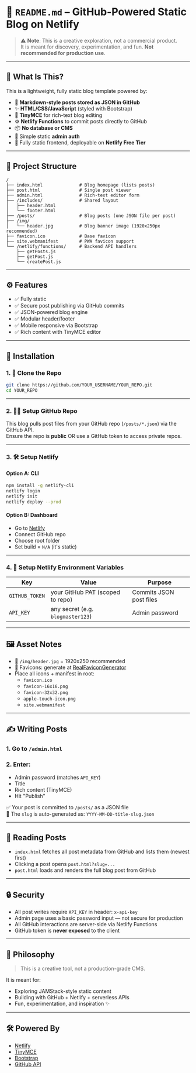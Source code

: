 
# 📘 `README.md` – GitHub-Powered Static Blog on Netlify

> ⚠️ **Note**: This is a creative exploration, not a commercial product.  
It is meant for discovery, experimentation, and fun. **Not recommended for production use**.

---

## 🌟 What Is This?

This is a lightweight, fully static blog template powered by:

- 🧾 **Markdown-style posts stored as JSON in GitHub**
- ✨ **HTML/CSS/JavaScript** (styled with Bootstrap)
- 🧠 **TinyMCE** for rich-text blog editing
- ⚙️ **Netlify Functions** to commit posts directly to GitHub
- 📦 **No database or CMS**
- 🔐 Simple static **admin auth**
- 📁 Fully static frontend, deployable on **Netlify Free Tier**

---

## 📁 Project Structure

```
/
├── index.html              # Blog homepage (lists posts)
├── post.html               # Single post viewer
├── admin.html              # Rich-text editor form
├── /includes/              # Shared layout
│   ├── header.html
│   └── footer.html
├── /posts/                 # Blog posts (one JSON file per post)
├── /img/
│   └── header.jpg          # Blog banner image (1920x250px recommended)
├── favicon.ico             # Base favicon
├── site.webmanifest        # PWA favicon support
└── /netlify/functions/     # Backend API handlers
    ├── getPosts.js
    ├── getPost.js
    └── createPost.js
```

---

## ⚙️ Features

- ✅ Fully static
- ✅ Secure post publishing via GitHub commits
- ✅ JSON-powered blog engine
- ✅ Modular header/footer
- ✅ Mobile responsive via Bootstrap
- ✅ Rich content with TinyMCE editor

---

## 🚀 Installation

### 1. 🔁 Clone the Repo
```bash
git clone https://github.com/YOUR_USERNAME/YOUR_REPO.git
cd YOUR_REPO
```

---

### 2. 🧑‍🔧 Setup GitHub Repo
This blog pulls post files from your GitHub repo (`/posts/*.json`) via the GitHub API.  
Ensure the repo is **public** OR use a GitHub token to access private repos.

---

### 3. 🛠 Setup Netlify
#### Option A: CLI
```bash
npm install -g netlify-cli
netlify login
netlify init
netlify deploy --prod
```

#### Option B: Dashboard
- Go to [Netlify](https://netlify.com)
- Connect GitHub repo
- Choose root folder
- Set build = `N/A` (it's static)

---

### 4. 🔐 Setup Netlify Environment Variables

| Key            | Value                    | Purpose                     |
|----------------|--------------------------|-----------------------------|
| `GITHUB_TOKEN` | your GitHub PAT (scoped to repo) | Commits JSON post files    |
| `API_KEY`      | any secret (e.g. `blogmaster123`) | Admin password              |

---

## 🖼️ Asset Notes

- 📸 `/img/header.jpg` = 1920x250 recommended
- 🧠 Favicons: generate at [RealFaviconGenerator](https://realfavicongenerator.net/)
- Place all icons + manifest in root:
  - `favicon.ico`
  - `favicon-16x16.png`
  - `favicon-32x32.png`
  - `apple-touch-icon.png`
  - `site.webmanifest`

---

## ✍️ Writing Posts

### 1. Go to `/admin.html`
### 2. Enter:
- Admin password (matches `API_KEY`)
- Title
- Rich content (TinyMCE)
- Hit "Publish"

✅ Your post is committed to `/posts/` as a JSON file  
📝 The `slug` is auto-generated as: `YYYY-MM-DD-title-slug.json`

---

## 📖 Reading Posts

- `index.html` fetches all post metadata from GitHub and lists them (newest first)
- Clicking a post opens `post.html?slug=...`
- `post.html` loads and renders the full blog post from GitHub

---

## 🔒 Security

- All post writes require `API_KEY` in header: `x-api-key`
- Admin page uses a basic password input — not secure for production
- All GitHub interactions are server-side via Netlify Functions
- GitHub token is **never exposed** to the client

---

## 🧪 Philosophy

> This is a creative tool, not a production-grade CMS.

It is meant for:
- Exploring JAMStack-style static content
- Building with GitHub + Netlify + serverless APIs
- Fun, experimentation, and inspiration ✨

---

## 🛠 Powered By

- [Netlify](https://netlify.com)
- [TinyMCE](https://www.tiny.cloud/)
- [Bootstrap](https://getbootstrap.com)
- [GitHub API](https://docs.github.com/en/rest)
